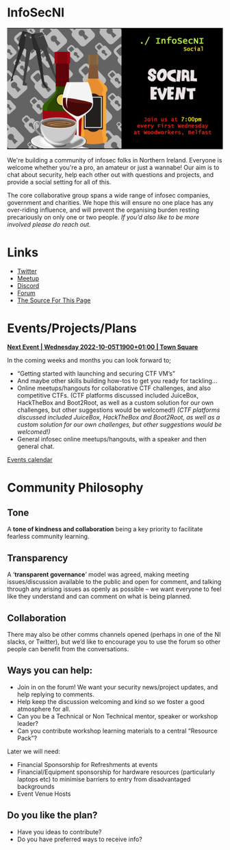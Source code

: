 # InfoSecNI

[![](/assets/Social_ad.png)](https://www.meetup.com/infosec-ni/)

We're building a community of infosec folks in Northern Ireland. Everyone is welcome whether you're a pro, an amateur or just a wannabe! Our aim is to chat about security, help each other out with questions and projects, and provide a social setting for all of this.

The core collaborative group spans a wide range of infosec companies, government and charities. We hope this will ensure no one place has any over-riding influence, and will prevent the organising burden resting precariously on only one or two people. *If you’d also like to be more involved please do reach out.*

# Links

* [Twitter](https://twitter.com/infosecni)
* [Meetup](https://www.meetup.com/infosec-ni/)
* [Discord](https://discord.gg/n9bBJ7E)
* [Forum](https://discourse.farsetlabs.org.uk/c/events/infosecni/9)
* [The Source For This Page](https://github.com/FarsetLabs/InfoSecNI)

# Events/Projects/Plans

**[Next Event \| Wednesday 2022-10-05T1900+01:00 \| Town Square](https://www.meetup.com/infosec-ni/events/288802098)**

In the coming weeks and months you can look forward to;
*	“Getting started with launching and securing CTF VM’s”
*	And maybe other skills building how-tos to get you ready for tackling…
*	Online meetups/hangouts for collaborative CTF challenges, and also competitive CTFs.
(CTF platforms discussed included JuiceBox, HackTheBox and Boot2Root, as well as a custom solution for our own challenges, but other suggestions would be welcomed!)
	*(CTF platforms discussed included JuiceBox, HackTheBox and Boot2Root, as well as a custom solution for our own challenges, but other suggestions would be welcomed!)*
*	General infosec online meetups/hangouts, with a speaker and then general chat.

[Events calendar](https://www.meetup.com/infosec-ni/events/calendar/)

# Community Philosophy 

## Tone 

A **tone of kindness and collaboration** being a key priority to facilitate fearless community learning.

## Transparency 

A ‘**transparent governance**’ model was agreed, making meeting issues/discussion available to the public and open for comment, and talking through any arising issues as openly as possible – we want everyone to feel like they understand and can comment on what is being planned.

## Collaboration

There may also be other comms channels opened (perhaps in one of the NI slacks, or Twitter), but we’d like to encourage you to use the forum so other people can benefit from the conversations.

## Ways you can help:
*	Join in on the forum! We want your security news/project updates, and help replying to comments.
*	Help keep the discussion welcoming and kind so we foster a good atmosphere for all.
*	Can you be a Technical or Non Technical mentor, speaker or workshop leader?
*	Can you contribute workshop learning materials to a central “Resource Pack”?

Later we will need:
*	Financial Sponsorship for Refreshments at events
*	Financial/Equipment sponsorship for hardware resources (particularly laptops etc) to minimise barriers to entry from disadvantaged backgrounds
*	Event Venue Hosts

## Do you like the plan?
* Have you ideas to contribute?
* Do you have preferred ways to receive info?



